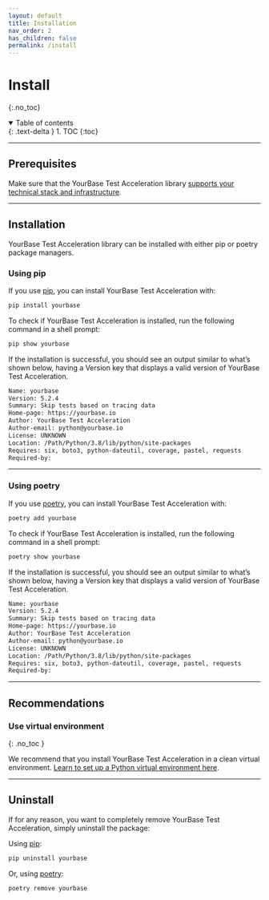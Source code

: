 ```yaml
---
layout: default
title: Installation
nav_order: 2
has_children: false
permalink: /install
---
```


# Install
{:.no_toc}

<details open markdown="block">
  <summary>
    Table of contents
  </summary>
  {: .text-delta }
1. TOC
{:toc}
</details>

---

## Prerequisites
Make sure that the YourBase Test Acceleration library [supports your technical stack and infrastructure](system-requirements.md).

---

## Installation

YourBase Test Acceleration library can be installed with either pip or poetry package managers.


### Using pip
If you use [pip](https://pip.pypa.io/en/stable/), you can install YourBase Test Acceleration with:

```sh
pip install yourbase
```

To check if YourBase Test Acceleration is installed, run the following command in a shell prompt:

```sh
pip show yourbase
```

If the installation is successful, you should see an output similar to what’s shown below, having a Version key that displays a valid version of YourBase Test Acceleration.
 
```sh
Name: yourbase
Version: 5.2.4
Summary: Skip tests based on tracing data
Home-page: https://yourbase.io
Author: YourBase Test Acceleration
Author-email: python@yourbase.io
License: UNKNOWN
Location: /Path/Python/3.8/lib/python/site-packages
Requires: six, boto3, python-dateutil, coverage, pastel, requests
Required-by:
```

---

### Using poetry
If you use [poetry](https://python-poetry.org/docs/), you can install YourBase Test Acceleration with:

```sh
poetry add yourbase
```

To check if YourBase Test Acceleration is installed, run the following command in a shell prompt:

```sh
poetry show yourbase
```

If the installation is successful, you should see an output similar to what’s shown below, having a Version key that displays a valid version of YourBase Test Acceleration.

```sh
Name: yourbase
Version: 5.2.4
Summary: Skip tests based on tracing data
Home-page: https://yourbase.io
Author: YourBase Test Acceleration
Author-email: python@yourbase.io
License: UNKNOWN
Location: /Path/Python/3.8/lib/python/site-packages
Requires: six, boto3, python-dateutil, coverage, pastel, requests
Required-by:
```

---

## Recommendations

### Use virtual environment
{: .no_toc }

We recommend that you install YourBase Test Acceleration in a clean virtual environment. [Learn to set up a Python virtual environment here](https://docs.python.org/3/tutorial/venv.html).

---

## Uninstall
If for any reason, you want to completely remove YourBase Test Acceleration, simply uninstall the package:

Using [pip](https://pip.pypa.io/en/stable/): 

```sh
pip uninstall yourbase
```

Or, using [poetry](https://python-poetry.org/docs/):

```sh
poetry remove yourbase
```



